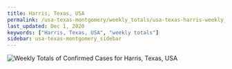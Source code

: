 ```yaml
---
title: Harris, Texas, USA
permalink: /usa-texas-montgomery/weekly_totals/usa-texas-harris-weekly_totals.html
last_updated: Dec 1, 2020
keywords: ["Harris, Texas, USA", "weekly totals"]
sidebar: usa-texas-montgomery_sidebar
---
```


![Weekly Totals of Confirmed Cases for Harris, Texas, USA](/covid_tracker/images/graphs/usa-texas-harris-weekly_totals_graph.png)
